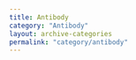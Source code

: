 ```yaml
---
title: Antibody
category: "Antibody"
layout: archive-categories
permalink: "category/antibody"
---
```

